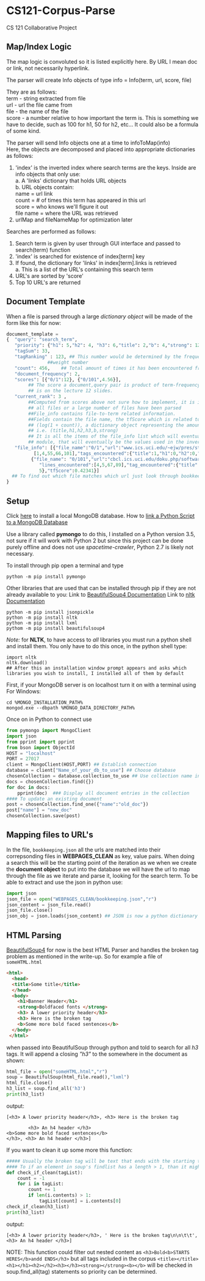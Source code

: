 # CS121-Corpus-Parse
CS 121 Collaborative Project

## Map/Index Logic
The map logic is convoluted so it is listed explicitly here.  By URL I mean doc or link, not necessarily hyperlink.

The parser will create Info objects of type info = Info(term, url, score, file)

They are as follows:<br>
term - string extracted from file<br>
url - url the file came from<br>
file - the name of the file<br>
score - a number relative to how important the term is.    This is something we have to decide, such as 100 for h1, 50 for h2, etc...  It could also be a formula of some kind.

The parser will send Info objects one at a time to infoToMap(info)<br>
Here, the objects are decomposed and placed into appropriate dictionaries as follows:
1. 'index' is the inverted index where search terms are the keys.  Inside are info objects that only use:<br>
a. A 'links' dictionary that holds URL objects<br>
b. URL objects contain: <br>
name = url link<br>
count = # of times this term has appeared in this url<br>
score = who knows we'll figure it out<br>
file name =  where the URL was retrieved<br>
2. urlMap and fileNameMap for optimization later

Searches are performed as follows:
1. Search term is given by user through GUI interface and passed to search(term) function
2. 'index' is searched for existence of index[term] key
3. If found, the dictionary for 'links' in index[term].links is retrieved<br>
a. This is a list of the URL's containing this search term
4. URL's are sorted by 'score'
5. Top 10 URL's are returned

## Document Template
When a file is parsed through a large <em>dictionary object</em> will be made of the form like this for now:
```python
document_template = 
{  "query": "search_term", 
   "priority": {"h1": 5,"h2": 4, "h3": 6,"title": 2,"b": 4,"strong": 12},
   "tagSum": 33,
   "tagRanking" : 123, ## This number would be determined by the frequency of each type of tag it was in, each one having a different 
   		       ##weight number
   "count": 456,    ## Total amount of times it has been encountered from searching all the file so far
   "document_frequency": 2,
   "scores": [{"0/1":12}, {"0/101",4.56}],
   		## The score a document,query pair is product of term-frequency-weight with its document frequency weight. The formula 
		## is on the lecture 12 slides.
   "current_rank": 3 ,
   		##Computed from scores above not sure how to implement, it is in lecture 13 slides, will likely be calculated once
   		## all files or a large number of files have been parsed
		##File_info contains file-to-term related information.
		##Fields contain the file name, the tfScore which is related to the count of matching terms each document 
		## (log(1 + count)), a dictionary object representing the amount of times the term was within the specified tags
		## i.e. (title,h1,h2,h3,b,strong) 
		## It is all the items of the file_info list which will eventually, after some parsing and using the SearchEngine.py 
		## module, that will eventually be the values used in the inverted index. 
   "file_info": [{"file_name":"0/1","url":"www.ics.uci.edu/~ejw/pres/stc-99/sld009.htm","line_encountered":
   		  [1,4,55,66,101],"tags_encountered":{"title":1,"h1":0,"h2":0,"h3":2,"b":0,"strong":2},"tfScore":0.12345},		
   		 {"file_name": "0/101","url":"cbcl.ics.uci.edu/doku.php/software/arem?do=login&sectok=dd041326677606876341a676d7ce3884",
		 	"lines_encountered":[4,5,67,89],"tag_encountered":{"title":0,"h1":2,"h2":2,"h3":1,"b":1,"strong":
			5},"tfScore":0.42341}]
  ## To find out which file matches which url just look through bookkeeping.json
}
```

## Setup
Click <a href="https://www.mongodb.com/download-center" target="_blank">here</a> to install a local MongoDB database.
How to <a href="http://api.mongodb.com/python/current/tutorial.html" target="_blank">link a Python Script to a MongoDB Database</a>

Use a library called <strong>pymongo</strong> to do this, I installed on a Python version 3.5, not sure if it will work with Python 2 
but since this project can be done purely offline and does not use <em>spacetime-crawler</em>, Python 2.7 is likely not necessary.

To install through pip open a terminal and type
```
python -m pip install pymongo
```

Other libraries that are used that can be installed through pip if they are not already available to you:
Link to <a href="https://www.crummy.com/software/BeautifulSoup/bs4/doc/" target="_blank"> BeautifulSoup4 Documentation</a>
Link to <a href="http://www.nltk.org/" target="_blank">nltk Documentation</a>
```
python -m pip install jsonpickle
python -m pip install nltk
python -m pip install lxml
pythom -m pip install beautifulsoup4
```
<em>Note: </em> for <strong>NLTK</strong>, to have access to <em>all</em> libraries you must run a python shell and install them.
You only have to do this once, in the python shell type:
```
import nltk
nltk.download()
## After this an installation window prompt appears and asks which libraries you wish to install, I installed all of them by default
```
First, if your MongoDB server is on localhost turn it on with a terminal using
For Windows:
```
cd %MONGO_INSTALLATION_PATH%
mongod.exe --dbpath %MONGO_DATA_DIRECTORY_PATH%
```
Once on in Python to connect use 
```python
from pymongo import MongoClient
import json
from pprint import pprint
from bson import ObjectId
HOST = "localhost"
PORT = 27017
client = MongoClient(HOST,PORT) ## Establish connection
database = client["Name_of_your_db_to_use"] ## Choose database
chosenCollection = database.collection_to_use ## Use collection name in place of collection_to_use
docs = chosenCollection.find({})
for doc in docs: 
	pprint(doc)  ### Display all document entries in the collection
#### To update an existing document
post = chosenCollection.find_one({"name":"old_doc"})
post["name"] = "new_doc"
chosenCollection.save(post)
```

## Mapping files to URL's 
In the file, `bookkeeping.json` all the urls are matched into their correpsonding files in <strong>WEBPAGES_CLEAN</strong> as key, value
pairs. When doing a search this will be the starting point of the iteration as we when we create the <strong>document object</strong> to 
put into the database we will have the url to map through the file as we iterate and parse it, looking for the search term. To be able 
to extract and use the json in python use:
```python
import json
json_file = open("WEBPAGES_CLEAN/bookkeeping.json","r")
json_content = json_file.read()
json_file.close()
json_obj = json.loads(json_content) ## JSON is now a python dictionary object that can queried and iterated over.
```

## HTML Parsing
<a href="https://www.crummy.com/software/BeautifulSoup/bs4/doc/" target="_blank">BeautifulSoup4</a> for now is the best HTML Parser and 
handles the broken tag problem as mentioned in the write-up.
So for example a file of `someHTML.html`
```html
<html>
  <head>
  <title>Some title</title>
  </head>
  <body>
    <h1>Banner Header</h1>
    <strong>Boldfaced fonts </strong>
    <h3> A lower priority header</h3>
    <h3> Here is the broken tag
    <b>Some more bold faced sentences</b>
  </body>
 </html>  
 ```
when passed into BeautifulSoup through python and told to search for all <em>h3</em> tags. It will append a closing <em>"h3"</em> to the
somewhere in the document as shown:
```python
html_file = open("someHTML.html","r")
soup = BeautifulSoup(html_file.read(),"lxml")
html_file.close()
h3_list = soup.find_all('h3')
print(h3_list)
```
output:
```
[<h3> A lower priority header</h3>, <h3> Here is the broken tag

		<h3> An h4 header </h3>
<b>Some more bold faced sentences</b>
</h3>, <h3> An h4 header </h3>]
```
If you want to clean it up some more this function: 
```python
##### Usually the broken tag will be text that ends with the starting tag of another html element
#### To if an element in soup's findlist has a length > 1, than it might contain a broken tag
def check_if_clean(tagList):
    count = -1
    for i in tagList:
        count += 1
        if len(i.contents) > 1:
            tagList[count] = i.contents[0]
check_if_clean(h3_list)
print(h3_list)
```
output: 
```
[<h3> A lower priority header</h3>, ' Here is the broken tag\n\n\t\t', <h3> An h4 header </h3>]
```
NOTE: This function could filter out nested content as `<h3>Bold<b>STARTS HERES</b>andd ENDS</h3>` but all tags included in the corpus
`<title></title><h1></h1><h2></h2><h3></h3><strong></strong><b></b>` will be checked in soup.find_all(tag) statements so priority can be 
determined.
